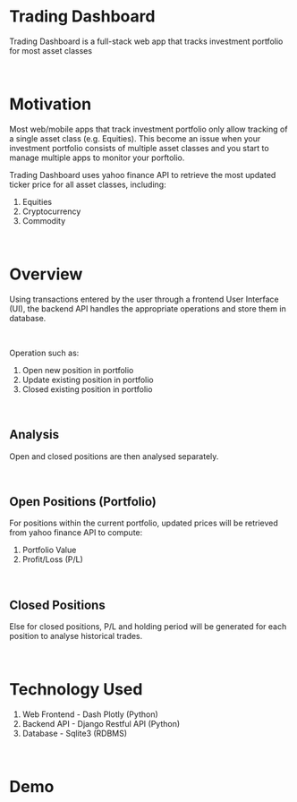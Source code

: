 # Trading Dashboard
Trading Dashboard is a full-stack web app that tracks investment portfolio for most asset classes

<br>

# Motivation
Most web/mobile apps that track investment portfolio only allow tracking of a single asset class (e.g. Equities). This become an issue when your investment portfolio consists of multiple asset classes and you start to manage multiple apps to monitor your porftolio.

Trading Dashboard uses yahoo finance API to retrieve the most updated ticker price for all asset classes, including:
1. Equities
2. Cryptocurrency
3. Commodity

<br>

# Overview
Using transactions entered by the user through a frontend User Interface (UI), the backend API handles the appropriate operations and store them in database.

<br>

Operation such as:
1. Open new position in portfolio
2. Update existing position in portfolio
3. Closed existing position in portfolio

<br>

## Analysis
Open and closed positions are then analysed separately.

<br>

## Open Positions (Portfolio)
For positions within the current portfolio, updated prices will be retrieved from yahoo finance API to compute:
1. Portfolio Value
2. Profit/Loss (P/L)

<br>

## Closed Positions
Else for closed positions, P/L and holding period will be generated for each position to analyse historical trades.

<br>

# Technology Used
1. Web Frontend - Dash Plotly (Python)
2. Backend API - Django Restful API (Python)
3. Database - Sqlite3 (RDBMS)

<br>

# Demo